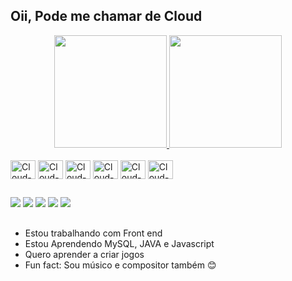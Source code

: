 ## Oii, Pode me chamar de Cloud

<div align="center">
  <a href="https://github.com/CloudCryyy">
  <img height="180em" src="https://github-readme-stats.vercel.app/api?username=CloudCryyy&show_icons=true&theme=city_lights&include_all_commits=true&count_private=true"/>
  <img height="180em" src="https://github-readme-stats.vercel.app/api/top-langs/?username=CloudCryyy&layout=compact&langs_count=7&theme=city_lights"/></a>
</div>
<div style="display: inline_block"><br>
  <img align="center" alt="Cloud-Js" height="30" width="40" src="https://cdn.jsdelivr.net/gh/devicons/devicon/icons/javascript/javascript-plain.svg">
  <img align="center" alt="Cloud-HTML" height="30" width="40" src="https://cdn.jsdelivr.net/gh/devicons/devicon/icons/html5/html5-plain.svg">
  <img align="center" alt="Cloud-CSS" height="30" width="40" src="https://cdn.jsdelivr.net/gh/devicons/devicon/icons/css3/css3-plain.svg">
  <img align="center" alt="Cloud-Bootstrap" height="30" width="40" src="https://cdn.jsdelivr.net/gh/devicons/devicon/icons/bootstrap/bootstrap-plain.svg">
  <a href="https://github.com/CloudCryyy/BotDiscord1"><img align="center" alt="Cloud-DiscordJS" height="30" width="40" src="https://cdn.jsdelivr.net/gh/devicons/devicon/icons/discordjs/discordjs-plain.svg"></a>
  <img align="center" alt="Cloud-Git" height="30" width="40" src="https://cdn.jsdelivr.net/gh/devicons/devicon/icons/git/git-plain.svg">
 </div>
 
 ##
 
 <a href="https://www.tiktok.com/@cloudcryy?is_from_webapp=1&sender_device=pc" target="_blank"><img src="https://img.shields.io/badge/TikTok-000000?style=for-the-badge&logo=tiktok&logoColor=white" target="_blank"></a>
  <a href="https://www.instagram.com/cloudcrycoding/" target="_blank"><img src="https://img.shields.io/badge/-Instagram-%23E4405F?style=for-the-badge&logo=instagram&logoColor=white" target="_blank"></a>
  <a href = "mailto:cloudcryy@gmail.com"><img src="https://img.shields.io/badge/-Gmail-%23333?style=for-the-badge&logo=gmail&logoColor=white" target="_blank"></a>
  <a href="https://www.linkedin.com/in/cloudcry/" target="_blank"><img src="https://img.shields.io/badge/-LinkedIn-%230077B5?style=for-the-badge&logo=linkedin&logoColor=white" target="_blank"></a>
  <a href="https://cloudcryyy.github.io/index.html" target="_blank"><img src="https://img.shields.io/badge/website-000000?style=for-the-badge&logo=About.me&logoColor=white" target="_blank"></a>
##
- Estou trabalhando com Front end
- Estou Aprendendo MySQL, JAVA e Javascript
- Quero aprender a criar jogos
- Fun fact: Sou músico e compositor também 😊
